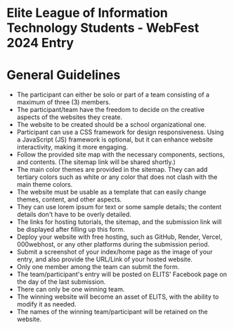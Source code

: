 <h1>Elite League of Information Technology Students - WebFest 2024 Entry</h1>

# General Guidelines
<ul>
  <li>The participant can either be solo or part of a team consisting of a maximum of three (3) members.</li>
  <li>The participant/team have the freedom to decide on the creative aspects of the websites they create.</li>
  <li>The website to be created should be a school organizational one.</li>
  <li>Participant can use a CSS framework for design responsiveness. Using a JavaScript (JS) framework is optional, but it can enhance website interactivity, making it more engaging.</li>
  <li>Follow the provided site map with the necessary components, sections, and contents. (The sitemap link will be shared shortly.)</li>
  <li>The main color themes are provided in the sitemap. They can add tertiary colors such as white or any color that does not clash with the main theme colors.</li>
  <li>The website must be usable as a template that can easily change themes, content, and other aspects.</li>
  <li>They can use lorem ipsum for text or some sample details; the content details don't have to be overly detailed.</li>
  <li>The links for hosting tutorials, the sitemap, and the submission link will be displayed after filling up this form.</li>
  <li>Deploy your website with free hosting, such as GitHub, Render, Vercel, 000webhost, or any other platforms during the submission period. </li>
  <li>Submit a screenshot of your index/home page as the image of your entry, and also provide the URL/Link of your hosted website.</li>
  <li>Only one member among the team can submit the form.</li>
  <li>The team/participant's entry will be posted on ELITS' Facebook page on the day of the last submission.</li>
  <li>There can only be one winning team.</li>
  <li>The winning website will become an asset of ELITS, with the ability to modify it as needed.</li>
  <li>The names of the winning team/participant will be retained on the website.</li>
</ul>
